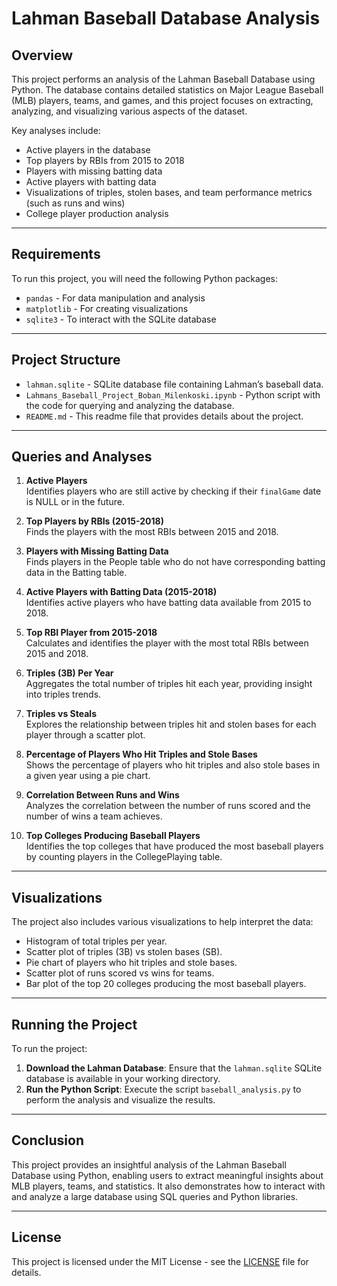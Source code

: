 # Lahman Baseball Database Analysis

## Overview
This project performs an analysis of the Lahman Baseball Database using Python. The database contains detailed statistics on Major League Baseball (MLB) players, teams, and games, and this project focuses on extracting, analyzing, and visualizing various aspects of the dataset.

Key analyses include:
- Active players in the database
- Top players by RBIs from 2015 to 2018
- Players with missing batting data
- Active players with batting data
- Visualizations of triples, stolen bases, and team performance metrics (such as runs and wins)
- College player production analysis

---

## Requirements
To run this project, you will need the following Python packages:
- `pandas` - For data manipulation and analysis
- `matplotlib` - For creating visualizations
- `sqlite3` - To interact with the SQLite database

---

## Project Structure
- `lahman.sqlite` - SQLite database file containing Lahman’s baseball data.
- `Lahmans_Baseball_Project_Boban_Milenkoski.ipynb` - Python script with the code for querying and analyzing the database.
- `README.md` - This readme file that provides details about the project.

---

## Queries and Analyses

1. **Active Players**  
   Identifies players who are still active by checking if their `finalGame` date is NULL or in the future.

2. **Top Players by RBIs (2015-2018)**  
   Finds the players with the most RBIs between 2015 and 2018.

3. **Players with Missing Batting Data**  
   Finds players in the People table who do not have corresponding batting data in the Batting table.

4. **Active Players with Batting Data (2015-2018)**  
   Identifies active players who have batting data available from 2015 to 2018.

5. **Top RBI Player from 2015-2018**  
   Calculates and identifies the player with the most total RBIs between 2015 and 2018.

6. **Triples (3B) Per Year**  
   Aggregates the total number of triples hit each year, providing insight into triples trends.

7. **Triples vs Steals**  
   Explores the relationship between triples hit and stolen bases for each player through a scatter plot.

8. **Percentage of Players Who Hit Triples and Stole Bases**  
   Shows the percentage of players who hit triples and also stole bases in a given year using a pie chart.

9. **Correlation Between Runs and Wins**  
   Analyzes the correlation between the number of runs scored and the number of wins a team achieves.

10. **Top Colleges Producing Baseball Players**  
    Identifies the top colleges that have produced the most baseball players by counting players in the CollegePlaying table.

---

## Visualizations
The project also includes various visualizations to help interpret the data:
- Histogram of total triples per year.
- Scatter plot of triples (3B) vs stolen bases (SB).
- Pie chart of players who hit triples and stole bases.
- Scatter plot of runs scored vs wins for teams.
- Bar plot of the top 20 colleges producing the most baseball players.

---

## Running the Project
To run the project:
1. **Download the Lahman Database**: Ensure that the `lahman.sqlite` SQLite database is available in your working directory.
2. **Run the Python Script**: Execute the script `baseball_analysis.py` to perform the analysis and visualize the results.

---

## Conclusion
This project provides an insightful analysis of the Lahman Baseball Database using Python, enabling users to extract meaningful insights about MLB players, teams, and statistics. It also demonstrates how to interact with and analyze a large database using SQL queries and Python libraries.

---

## License
This project is licensed under the MIT License - see the [LICENSE](LICENSE) file for details.


